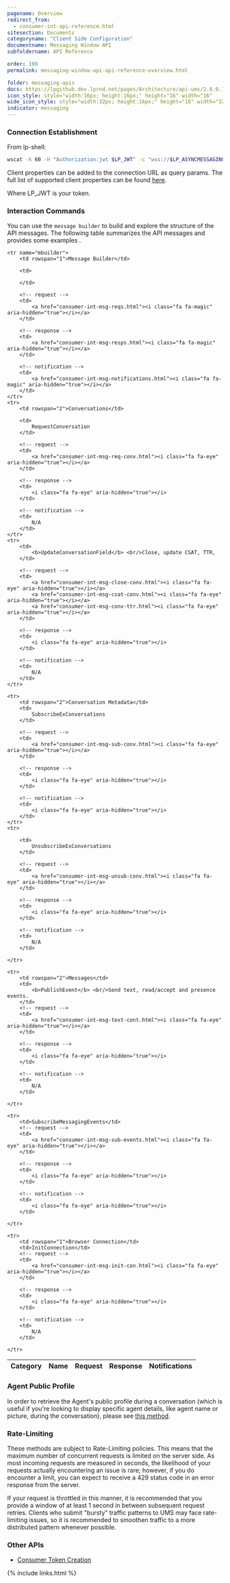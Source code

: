 ```yaml
---
pagename: Overview
redirect_from:
  - consumer-int-api-reference.html
sitesection: Documents
categoryname: "Client Side Configuration"
documentname: Messaging Window API
subfoldername: API Reference

order: 100
permalink: messaging-window-api-api-reference-overview.html

folder: messaging-apis
docs: https://lpgithub.dev.lprnd.net/pages/Architecture/api-ums/2.0.0.10-SNAPSHOT
icon_style: style="width:16px; height:16px;" height="16" width="16"
wide_icon_style: style="width:32px; height:16px;" height="16" width="32"
indicator: messaging
---
```


### Connection Establishment
From lp-shell:

```sh
wscat -k 60 -H "Authorization:jwt $LP_JWT" -c "wss://$LP_ASYNCMESSAGINGENT/ws_api/account/$LP_ACCOUNT/messaging/consumer?v=3"
```

Client properties can be added to the connection URL as query params. The full list of supported client properties can be found [here](consumer-int-client-props.html).

Where LP_JWT is your token.

### Interaction Commands

You can use the ``message builder`` <i class="fa fa-magic" aria-hidden="true"></i> to build and explore the structure of the API messages. The following table summarizes the API messages and provides some examples <i class="fa fa-eye" aria-hidden="true"></i>.

<table>
	<thead>
		<th>Category</th>
		<th>Name</th>
		<th>Request</th>
		<th>Response</th>
		<th>Notifications</th>
	</thead>

	<tr name="mbuilder">
		<td rowspan="1">Message Builder</td>

		<td>

		</td>

		<!-- request -->
		<td>
			<a href="consumer-int-msg-reqs.html"><i class="fa fa-magic" aria-hidden="true"></i></a>
		</td>

		<!-- response -->
		<td>
			<a href="consumer-int-msg-resps.html"><i class="fa fa-magic" aria-hidden="true"></i></a>
		</td>

		<!-- notification -->
		<td>
			<a href="consumer-int-msg-notifications.html"><i class="fa fa-magic" aria-hidden="true"></i></a>
		</td>
	</tr>
	<tr>
		<td rowspan="2">Conversations</td>

		<td>
			RequestConversation
		</td>

		<!-- request -->
		<td>
			<a href="consumer-int-msg-req-conv.html"><i class="fa fa-eye" aria-hidden="true"></i></a>
		</td>

		<!-- response -->
		<td>
			<i class="fa fa-eye" aria-hidden="true"></i>
		</td>

		<!-- notification -->
		<td>
			N/A
		</td>
	</tr>
	<tr>
		<td>
			<b>UpdateConversationField</b> <br/>Close, update CSAT, TTR,
		</td>

		<!-- request -->
		<td>
			<a href="consumer-int-msg-close-conv.html"><i class="fa fa-eye" aria-hidden="true"></i></a>
			<a href="consumer-int-msg-csat-conv.html"><i class="fa fa-eye" aria-hidden="true"></i></a>
			<a href="consumer-int-msg-conv-ttr.html"><i class="fa fa-eye" aria-hidden="true"></i></a>
		</td>

		<!-- response -->
		<td>
			<i class="fa fa-eye" aria-hidden="true"></i>
		</td>

		<!-- notification -->
		<td>
			N/A
		</td>
	</tr>

	<tr>
		<td rowspan="2">Conversation Metadata</td>
		<td>
			SubscribeExConversations
		</td>

		<!-- request -->
		<td>
			<a href="consumer-int-msg-sub-conv.html"><i class="fa fa-eye" aria-hidden="true"></i></a>
		</td>

		<!-- response -->
		<td>
			<i class="fa fa-eye" aria-hidden="true"></i>
		</td>

		<!-- notification -->
		<td>
			<i class="fa fa-eye" aria-hidden="true"></i>
		</td>
	</tr>
	<tr>

		<td>
			UnsubscribeExConversations
		</td>

		<!-- request -->
		<td>
			<a href="consumer-int-msg-unsub-conv.html"><i class="fa fa-eye" aria-hidden="true"></i></a>
		</td>

		<!-- response -->
		<td>
			<i class="fa fa-eye" aria-hidden="true"></i>
		</td>

		<!-- notification -->
		<td>
			N/A
		</td>

	</tr>

	<tr>
		<td rowspan="2">Messages</td>
		<td>
			<b>PublishEvent</b> <br/>Send text, read/accept and presence events.
		</td>
		<!-- request -->
		<td>
			<a href="consumer-int-msg-text-cont.html"><i class="fa fa-eye" aria-hidden="true"></i></a>
		</td>

		<!-- response -->
		<td>
			<i class="fa fa-eye" aria-hidden="true"></i>
		</td>

		<!-- notification -->
		<td>
			N/A
		</td>

	</tr>

	<tr>
		<td>SubscribeMessagingEvents</td>
		<!-- request -->
		<td>
			<a href="consumer-int-msg-sub-events.html"><i class="fa fa-eye" aria-hidden="true"></i></a>
		</td>

		<!-- response -->
		<td>
			<i class="fa fa-eye" aria-hidden="true"></i>
		</td>

		<!-- notification -->
		<td>
			<i class="fa fa-eye" aria-hidden="true"></i>
		</td>

	</tr>

	<tr>
		<td rowspan="1">Browser Connection</td>
		<td>InitConnection</td>
		<!-- request -->
		<td>
			<a href="consumer-int-msg-init-con.html"><i class="fa fa-eye" aria-hidden="true"></i></a>
		</td>

		<!-- response -->
		<td>
			<i class="fa fa-eye" aria-hidden="true"></i>
		</td>

		<!-- notification -->
		<td>
			N/A
		</td>

	</tr>

</table>

### Agent Public Profile

In order to retrieve the Agent's public profile during a conversation (which is useful if you're looking to display specific agent details, like agent name or picture, during the conversation), please see [this method](messaging-window-api-api-reference-get-agent-public-profile.html).

### Rate-Limiting

These methods are subject to Rate-Limiting policies. This means that the maximum number of concurrent requests is limited on the server side. As most incoming requests are measured in seconds, the likelihood of your requests actually encountering an issue is rare; however, if you do encounter a limit, you can expect to receive a 429 status code in an error response from the server.

If your request is throttled in this manner, it is recommended that you provide a window of at least 1 second in between subsequent request retries. Clients who submit "bursty" traffic patterns to UMS may face rate-limiting issues, so it is recommended to smoothen traffic to a more distributed pattern whenever possible.

### Other APIs

* [Consumer Token Creation](common-consumer-token-creation.html)

{% include links.html %}